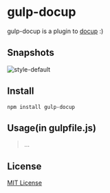 # gulp-docup

gulp-docup is a plugin to [docup](https://www.npmjs.com/package/docup) :)

## Snapshots

![style-default](https://raw.githubusercontent.com/xunuo/gulp-docup/master/snapshots/style-default.png)


## Install

```
npm install gulp-docup
```

## Usage(in gulpfile.js)

> ...


## License

[MIT License](http://en.wikipedia.org/wiki/MIT_License)
